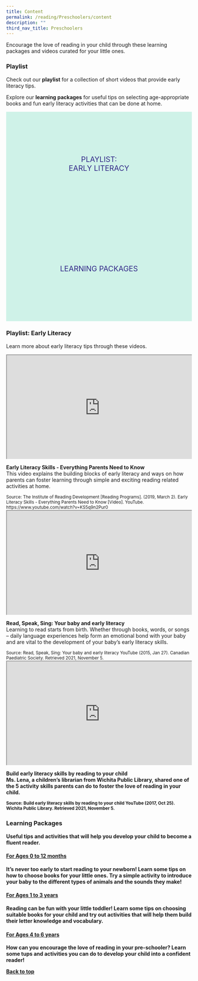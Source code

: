 ```yaml
---
title: Content
permalink: /reading/Preschoolers/content
description: ""
third_nav_title: Preschoolers
---
```

<style type="text/css">
/* Links */
.content a { color: #322987; }
.content a:focus,
.content a:hover { color: #28216c; }

/* Button Outline */
.bp-button { padding-left: 1.5rem; padding-right: 1.5rem; }
.bp-button.is-primary-outline { border: 1px solid #322987; color: #322987; background-color: transparent; text-decoration: none; }
.bp-button.is-primary-outline:focus,
.bp-button.is-primary-outline:hover { border: 1px solid #322987; color: #cff2e8; background-color: #322987; text-decoration: none; }

/* Responsive Iframe */
.responsive-iframe { position: absolute; top: 0; left: 0; bottom: 0; right: 0; width: 100%; height: 100%; }
.responsive-iframe-container { position: relative; overflow: hidden; width: 100%; }
.responsive-iframe-container.ratio-16by9 { padding-top: 56.25%; }
.responsive-iframe-container.ratio-4by3 { padding-top: 75%; }
.responsive-iframe-container.ratio-3by2 { padding-top: 66.66%; }
.responsive-iframe-container.ratio-1by1 { padding-top: 100%; }
	
/* Click Box */
.clickbox { display: block; position: relative; width: 100%; padding-bottom: 56.25%; background-color: transparent; }
.clickbox span { padding: .5rem; }
.clickbox a { position: absolute; display: flex; width: 100%; height: 100%; align-items: center; justify-content: center; font-size: 1.25rem; text-align: center; text-decoration: none; text-transform: uppercase; }
.clickbox a:focus,
.clickbox a:hover { text-decoration: none; }

/* Indigo Sky */
.clickbox.is-indigo-sky { background-color: #cff2e8; color: #322987; }
.clickbox.is-indigo-sky a { color: #322987; }
.clickbox.is-indigo-sky a:focus,
.clickbox.is-indigo-sky a:hover { background-color: #322987; color: #cff2e8; }

</style>
Encourage the love of reading in your child through these learning packages and videos curated for your little ones. 

<h3><b>Playlist</b></h3>

Check out our **playlist** for a collection of short videos that provide early literacy tips.

Explore our **learning packages** for useful tips on selecting age-appropriate books and fun early literacy activities that can be done at home.

<div class="row is-multiline">
  <div class="col is-one-half">
    <div class="clickbox is-indigo-sky">
      <a href="#playlist-early-literacy">
        <span>Playlist:<br>Early Literacy</span>
      </a>
    </div>
  </div>
  <div class="col is-one-half">
    <div class="clickbox is-indigo-sky">
      <a href="#learning-packages-i-can-read">
        <span>Learning Packages</span>
      </a>
    </div>
  </div>
  </div>


<h3 class="margin--bottom--lg" id="playlist-early-literacy"><b>Playlist: Early Literacy</b></h3>

Learn more about early literacy tips through these videos.

<div class="row is-multiline margin--bottom--lg">
  <div class="col is-two-fifths">
    <div class="responsive-iframe-container ratio-16by9">
      <iframe class="responsive-iframe" src="https://www.youtube.com/embed/KS5q9n2Pur0"></iframe>
    </div>
  </div>
  <div class="col is-three-fifths">
    <p><b> Early Literacy Skills - Everything Parents Need to Know</b><br>
This video explains the building blocks of early literacy and ways on how parents can foster learning through simple and exciting reading related activities at home.</p>
    <small>Source: The Institute of Reading Development [Reading Programs]. (2019, March 2). Early Literacy Skills - Everything Parents Need to Know [Video]. YouTube. https://www.youtube.com/watch?v=KS5q9n2Pur0 </small>
  </div>
</div>

<div class="row is-multiline margin--bottom--lg">
  <div class="col is-two-fifths">
    <div class="responsive-iframe-container ratio-16by9">
      <iframe class="responsive-iframe" src="https://www.youtube.com/embed/lLCYNOxue04"></iframe>
    </div>
  </div>
  <div class="col is-three-fifths">
    <p><b> Read, Speak, Sing: Your baby and early literacy</b><br>
Learning to read starts from birth. Whether through books, words, or songs – daily language experiences help form an emotional bond with your baby and are vital to the development of your baby’s early literacy skills.</p>
    <small> Source: Read, Speak, Sing: Your baby and early literacy YouTube (2015, Jan 27). Canadian Paediatric Society. Retrieved 2021, November 5.</small>
  </div>
</div>

<div class="row is-multiline">
  <div class="col is-two-fifths">
    <div class="responsive-iframe-container ratio-16by9">
      <iframe class="responsive-iframe" src="https://www.youtube.com/embed/w756YPhVPIs"></iframe>
    </div>
  </div>
  <div class="col is-three-fifths">
    <p><b> Build early literacy skills by reading to your child<b><br>
Ms. Lena, a children’s librarian from Wichita Public Library, shared one of the 5 activity skills parents can do to foster the love of reading in your child. </p>
    <small> Source: Build early literacy skills by reading to your child YouTube (2017, Oct 25). Wichita Public Library. Retrieved 2021, November 5.</small>
  </div>
</div>

<h3 class="margin--bottom--lg" id="learning-packages-i-can-read"><b>Learning Packages</b></h3>
	
Useful tips and activities that will help you develop your child to become a fluent reader.

<h4 id="lp-baby"><a href=" https://childrenandteens.nlb.gov.sg/diy-resources/preschool-resources/i-can-read" target="_blank"><b>For Ages 0 to 12 months</b></a></h4>
<p> It’s never too early to start reading to your newborn! Learn some tips on how to choose books for your little ones. Try a simple activity to introduce your baby to the different types of animals and the sounds they make! </p>
 
<h4 id="lp-toddlers"><a href="https://childrenandteens.nlb.gov.sg/diy-resources/preschool-resources/i-can-read" target="_blank"><b>For Ages 1 to 3 years</b></a></h4>
<p> Reading can be fun with your little toddler! Learn some tips on choosing suitable books for your child and try out activities that will help them build their letter knowledge and vocabulary. </p>
	
<h4 id="lp-preschoolers"><a href="https://childrenandteens.nlb.gov.sg/diy-resources/preschool-resources/i-can-read" target="_blank"><b>For Ages 4 to 6 years</b></a></h4>
<p>How can you encourage the love of reading in your pre-schooler? Learn some tups and activities you can do to develop your child into a confident reader!</p>
 
<p class="has-text-right margin--top--xl"><a href="#main-content">Back to top</a></p>